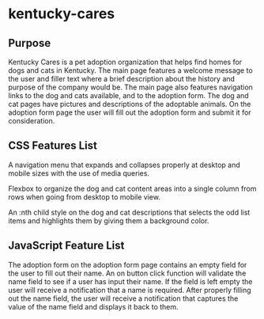 # kentucky-cares

## Purpose
Kentucky Cares is a pet adoption organization that helps find homes for dogs and cats in Kentucky. The main page features a welcome message to the user and filler text where a brief description about the history and purpose of the company would be. The main page also features navigation links to the dog and cats available, and to the adoption form. The dog and cat pages have pictures and descriptions of the adoptable animals. On the adoption form page the user will fill out the adoption form and submit it for consideration.



## CSS Features List

A navigation menu that expands and collapses properly at desktop and mobile sizes with the use of media queries.


Flexbox to organize the dog and cat content areas into a single column from rows when going from desktop to mobile view.


An :nth child style on the dog and cat descriptions that selects the odd list items and highlights them by giving them a background color.



## JavaScript Feature List

The adoption form on the adoption form page contains an empty field for the user to fill out their name. An on button click function will validate the name field to see if a user has input their name. If the field is left empty the user will receive a notification that a name is required. After properly filling out the name field, the user will receive a notification that captures the value of the name field and displays it back to them. 

